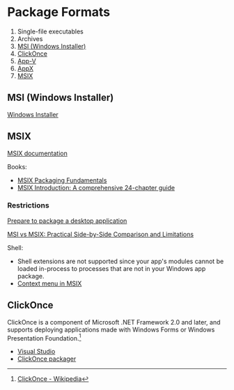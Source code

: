 # Package Formats
1. Single-file executables
2. Archives
3. [MSI (Windows Installer)](#msi-windows-installer)
4. [ClickOnce](#clickonce)
5. [App-V](https://en.wikipedia.org/wiki/Microsoft_App-V)
6. [AppX](https://en.wikipedia.org/wiki/Universal_Windows_Platform_apps#APPX)
7. [MSIX](#msix)

## MSI (Windows Installer)
[Windows Installer](https://docs.microsoft.com/en-us/windows/win32/msi/windows-installer-portal)

## MSIX
[MSIX documentation](https://docs.microsoft.com/en-us/windows/msix/)

Books:
- [MSIX Packaging Fundamentals](https://www.advancedinstaller.com/msix-packaging-fundamentals.html)
- [MSIX Introduction: A comprehensive 24-chapter guide](https://www.advancedinstaller.com/msix-introduction.html)

### Restrictions
[Prepare to package a desktop application](https://docs.microsoft.com/en-us/windows/msix/desktop/desktop-to-uwp-prepare)

[MSI vs MSIX: Practical Side-by-Side Comparison and Limitations](https://www.advancedinstaller.com/msix-limitations.html)

Shell:
- Shell extensions are not supported since your app's modules cannot be loaded in-process to processes that are not in your Windows app package.
- [Context menu in MSIX](https://www.advancedinstaller.com/msix-context-menu.html)

## ClickOnce
ClickOnce is a component of Microsoft .NET Framework 2.0 and later, and supports deploying applications made with Windows Forms or Windows Presentation Foundation.[^click-wiki]

- [Visual Studio](https://docs.microsoft.com/en-us/visualstudio/deployment/clickonce-security-and-deployment)
- [ClickOnce packager](https://github.com/mansellan/clickonce)

[^click-wiki]: [ClickOnce - Wikipedia](https://en.wikipedia.org/wiki/ClickOnce)